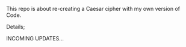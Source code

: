 This repo is about re-creating a Caesar cipher with my own version of Code.

Details;

INCOMING UPDATES...
